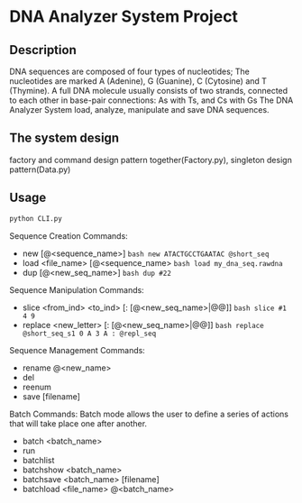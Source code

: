 
# DNA Analyzer System Project


## Description
DNA sequences are composed of four types of nucleotides;
The nucleotides are marked A (Adenine), G (Guanine), C (Cytosine) and T (Thymine).
A full DNA molecule usually consists of two strands, connected to each other in
base-pair connections: As with Ts, and Cs with Gs
The DNA Analyzer System load, analyze, manipulate and save DNA sequences.

## The system design
factory and command design pattern together(Factory.py),
singleton design pattern(Data.py)

## Usage
```bash
python CLI.py
```
Sequence Creation Commands:
   * new <sequence> [@<sequence_name>]
    ```bash
     new ATACTGCCTGAATAC @short_seq
    ```
   * load <file_name> [@<sequence_name>
    ```bash
    load my_dna_seq.rawdna
    ```
   * dup <seq> [@<new_seq_name>]
    ```bash
    dup #22
    ```


Sequence Manipulation Commands:
   * slice <seq> <from_ind> <to_ind> [: [@<new_seq_name>|@@]]
    ```bash
    slice #1 4 9
    ```
   * replace <seq> <index> <new_letter> [: [@<new_seq_name>|@@]]
    ```bash
    replace @short_seq_s1 0 A 3 A : @repl_seq
    ```

Sequence Management Commands:
   * rename <seq> @<new_name>
   * del <seq>
   * reenum
   * save <seq> [filename]

Batch Commands:
Batch mode allows the user to define a series of actions that will take place one after
another.

   * batch <batch_name>
   * run <batchname>
   * batchlist
   * batchshow <batch_name>
   * batchsave <batch_name> [filename]
   * batchload <file_name> @<batch_name>



